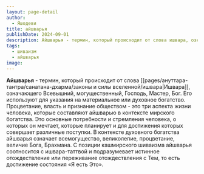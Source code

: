 ```yaml
---
layout: page-detail
author:
  - Яшодеви
title: айшварья
publishDate: 2024-09-01
description: Айшварья - термин, который происходит от слова ишвара, означающего Всевышний, могущественный, Господь, Мастер, Бог. Его используют для указания на материальное или духовное богатство.
tags:
  - шиваизм
  - айшварья
image:
---
```

**Айшварья** - термин, который происходит от слова [[pages/ануттара-тантра/санатана-дхарма/законы и силы вселенной/ишвара|Ишвара]], означающего Всевышний, могущественный, Господь, Мастер, Бог. Его используют для указания на материальное или духовное богатство.
Процветание, власть и признание обществом - это три аспекта жизни человека, которые составляют айшварью в контексте мирского богатства. Это основные потребности и стремления человека, о которых он мечтает, которые планирует и для достижения которых совершает различные поступки.
В контексте духовного богатства айшварья означает всемогущество, великолепие, процветание, величие Бога, Брахмана.
С позиции кашмирского шиваизма айшварья соотносится с ишвара-таттвой и подразумевает истинное отождествление или переживание отождествления с Тем, то есть достижение состояния «Я есть Это».

